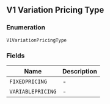 ## V1 Variation Pricing Type

### Enumeration

`V1VariationPricingType`

### Fields

| Name | Description |
|  --- | --- |
| `FIXEDPRICING` | - |
| `VARIABLEPRICING` | - |

